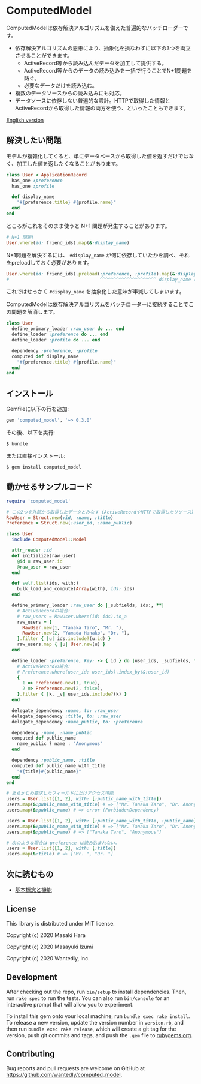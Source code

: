 # ComputedModel

ComputedModelは依存解決アルゴリズムを備えた普遍的なバッチローダーです。

- 依存解決アルゴリズムの恩恵により、抽象化を損なわずに以下の3つを両立させることができます。
  - ActiveRecord等から読み込んだデータを加工して提供する。
  - ActiveRecord等からのデータの読み込みを一括で行うことでN+1問題を防ぐ。
  - 必要なデータだけを読み込む。
- 複数のデータソースからの読み込みにも対応。
- データソースに依存しない普遍的な設計。HTTPで取得した情報とActiveRecordから取得した情報の両方を使う、といったこともできます。

[English version](README.md)

## 解決したい問題

モデルが複雑化してくると、単にデータベースから取得した値を返すだけではなく、加工した値を返したくなることがあります。

```ruby
class User < ApplicationRecord
  has_one :preference
  has_one :profile

  def display_name
    "#{preference.title} #{profile.name}"
  end
end
```

ところがこれをそのまま使うと N+1 問題が発生することがあります。

```ruby
# N+1 問題!
User.where(id: friend_ids).map(&:display_name)
```

N+1問題を解決するには、 `#display_name` が何に依存していたかを調べ、それをpreloadしておく必要があります。

```ruby
User.where(id: friend_ids).preload(:preference, :profile).map(&:display_name)
#                                  ^^^^^^^^^^^^^^^^^^^^^ display_name の抽象化が漏れてしまう
```

これではせっかく `#display_name` を抽象化した意味が半減してしまいます。

ComputedModelは依存解決アルゴリズムをバッチローダーに接続することでこの問題を解消します。

```ruby
class User
  define_primary_loader :raw_user do ... end
  define_loader :preference do ... end
  define_loader :profile do ... end

  dependency :preference, :profile
  computed def display_name
    "#{preference.title} #{profile.name}"
  end
end
```

## インストール

Gemfileに以下の行を追加:

```ruby
gem 'computed_model', '~> 0.3.0'
```

その後、以下を実行:

    $ bundle

または直接インストール:

    $ gem install computed_model

## 動かせるサンプルコード

```ruby
require 'computed_model'

# この2つを外部から取得したデータとみなす (ActiveRecordやHTTPで取得したリソース)
RawUser = Struct.new(:id, :name, :title)
Preference = Struct.new(:user_id, :name_public)

class User
  include ComputedModel::Model

  attr_reader :id
  def initialize(raw_user)
    @id = raw_user.id
    @raw_user = raw_user
  end

  def self.list(ids, with:)
    bulk_load_and_compute(Array(with), ids: ids)
  end

  define_primary_loader :raw_user do |_subfields, ids:, **|
    # ActiveRecordの場合:
    # raw_users = RawUser.where(id: ids).to_a
    raw_users = [
      RawUser.new(1, "Tanaka Taro", "Mr. "),
      RawUser.new(2, "Yamada Hanako", "Dr. "),
    ].filter { |u| ids.include?(u.id) }
    raw_users.map { |u| User.new(u) }
  end

  define_loader :preference, key: -> { id } do |user_ids, _subfields, **|
    # ActiveRecordの場合:
    # Preference.where(user_id: user_ids).index_by(&:user_id)
    {
      1 => Preference.new(1, true),
      2 => Preference.new(2, false),
    }.filter { |k, _v| user_ids.include?(k) }
  end

  delegate_dependency :name, to: :raw_user
  delegate_dependency :title, to: :raw_user
  delegate_dependency :name_public, to: :preference

  dependency :name, :name_public
  computed def public_name
    name_public ? name : "Anonymous"
  end

  dependency :public_name, :title
  computed def public_name_with_title
    "#{title}#{public_name}"
  end
end

# あらかじめ要求したフィールドにだけアクセス可能
users = User.list([1, 2], with: [:public_name_with_title])
users.map(&:public_name_with_title) # => ["Mr. Tanaka Taro", "Dr. Anonymous"]
users.map(&:public_name) # => error (ForbiddenDependency)

users = User.list([1, 2], with: [:public_name_with_title, :public_name])
users.map(&:public_name_with_title) # => ["Mr. Tanaka Taro", "Dr. Anonymous"]
users.map(&:public_name) # => ["Tanaka Taro", "Anonymous"]

# 次のような場合は preference は読み込まれない。
users = User.list([1, 2], with: [:title])
users.map(&:title) # => ["Mr. ", "Dr. "]
```

## 次に読むもの

- [基本概念と機能](CONCEPTS.ja.md)

## License

This library is distributed under MIT license.

Copyright (c) 2020 Masaki Hara

Copyright (c) 2020 Masayuki Izumi

Copyright (c) 2020 Wantedly, Inc.

## Development

After checking out the repo, run `bin/setup` to install dependencies. Then, run `rake spec` to run the tests. You can also run `bin/console` for an interactive prompt that will allow you to experiment.

To install this gem onto your local machine, run `bundle exec rake install`. To release a new version, update the version number in `version.rb`, and then run `bundle exec rake release`, which will create a git tag for the version, push git commits and tags, and push the `.gem` file to [rubygems.org](https://rubygems.org).

## Contributing

Bug reports and pull requests are welcome on GitHub at https://github.com/wantedly/computed_model.
